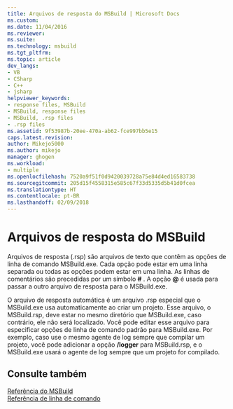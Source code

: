 ```yaml
---
title: Arquivos de resposta do MSBuild | Microsoft Docs
ms.custom: 
ms.date: 11/04/2016
ms.reviewer: 
ms.suite: 
ms.technology: msbuild
ms.tgt_pltfrm: 
ms.topic: article
dev_langs:
- VB
- CSharp
- C++
- jsharp
helpviewer_keywords:
- response files, MSBuild
- MSBuild, response files
- MSBuild, .rsp files
- .rsp files
ms.assetid: 9f53987b-20ee-470a-ab62-fce997bb5e15
caps.latest.revision: 
author: Mikejo5000
ms.author: mikejo
manager: ghogen
ms.workload:
- multiple
ms.openlocfilehash: 7520a9f51f0d9420039728a75e84d4ed16583738
ms.sourcegitcommit: 205d15f4558315e585c67f33d5335d5b41d0fcea
ms.translationtype: HT
ms.contentlocale: pt-BR
ms.lasthandoff: 02/09/2018
---
```

# <a name="msbuild-response-files"></a>Arquivos de resposta do MSBuild
Arquivos de resposta (.rsp) são arquivos de texto que contêm as opções de linha de comando MSBuild.exe. Cada opção pode estar em uma linha separada ou todas as opções podem estar em uma linha. As linhas de comentários são precedidas por um símbolo  **#** . A opção  **@**  é usada para passar a outro arquivo de resposta para o MSBuild.exe.  
  
 O arquivo de resposta automática é um arquivo .rsp especial que o MSBuild.exe usa automaticamente ao criar um projeto. Esse arquivo, o MSBuild.rsp, deve estar no mesmo diretório que MSBuild.exe, caso contrário, ele não será localizado. Você pode editar esse arquivo para especificar opções de linha de comando padrão para MSBuild.exe. Por exemplo, caso use o mesmo agente de log sempre que compilar um projeto, você pode adicionar a opção **/logger** para MSBuild.rsp, e o MSBuild.exe usará o agente de log sempre que um projeto for compilado.  
  
## <a name="see-also"></a>Consulte também  
 [Referência do MSBuild](../msbuild/msbuild-reference.md)   
 [Referência de linha de comando](../msbuild/msbuild-command-line-reference.md)